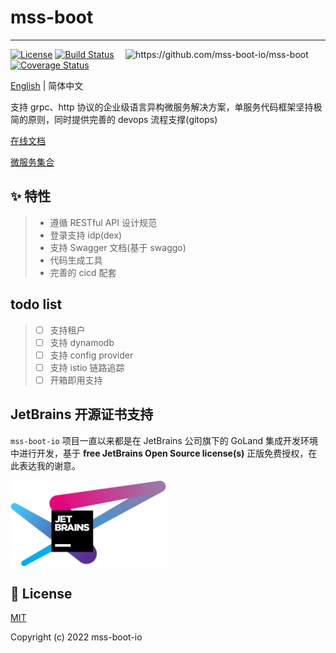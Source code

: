 # mss-boot

---

<img align="right" width="320" src="https://mss-boot-io.github.io/mss-boot-docs/images/logos/logo-b.png"  alt="https://github.com/mss-boot-io/mss-boot"/>

[![License](https://img.shields.io/github/license/mashape/apistatus.svg)](https://github.com/mss-boot-io/mss-boot) [![Build Status](https://travis-ci.org/mss-boot-io/mss-boot.svg?branch=main)](https://travis-ci.org/mss-boot-io/mss-boot) [![Coverage Status](https://coveralls.io/repos/github/mss-boot-io/mss-boot/badge.svg?branch=main)](https://coveralls.io/github/mss-boot-io/mss-boot?branch=main)

[English](https://github.com/mss-boot-io/mss-boot-frontend/blob/main/README.md) | 简体中文

支持 grpc、http 协议的企业级语言异构微服务解决方案，单服务代码框架坚持极简的原则，同时提供完善的 devops 流程支撑(gitops)

[在线文档](https://mss-boot-io.github.io/mss-boot-docs/index.html)

[微服务集合](https://github.com/mss-boot-io/mss-boot-monorepo)

## ✨ 特性

> - 遵循 RESTful API 设计规范
> - 登录支持 idp(dex)
> - 支持 Swagger 文档(基于 swaggo)
> - 代码生成工具
> - 完善的 cicd 配套

## todo list

> - [ ] 支持租户
> - [ ] 支持 dynamodb
> - [ ] 支持 config provider
> - [ ] 支持 istio 链路追踪
> - [ ] 开箱即用支持

## JetBrains 开源证书支持

`mss-boot-io` 项目一直以来都是在 JetBrains 公司旗下的 GoLand 集成开发环境中进行开发，基于 **free JetBrains Open Source license(s)** 正版免费授权，在此表达我的谢意。

<a href="https://www.jetbrains.com/?from=kubeadm-ha" target="_blank"><img src="https://raw.githubusercontent.com/panjf2000/illustrations/master/jetbrains/jetbrains-variant-4.png" width="250" align="middle"/></a>

## 🔑 License

[MIT](https://raw.githubusercontent.com/mss-boot-io/mss-boot/main/LICENSE)

Copyright (c) 2022 mss-boot-io
